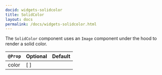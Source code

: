 ```yaml
---
docid: widgets-solidcolor
title: SolidColor
layout: docs
permalink: /docs/widgets-solidcolor.html
---
```

The `SolidColor` component uses an `Image` component under the hood to render a solid color.

`@Prop` 	| Optional | Default | 
---	| ---  | --- |
color	| [ ]      |   | 
